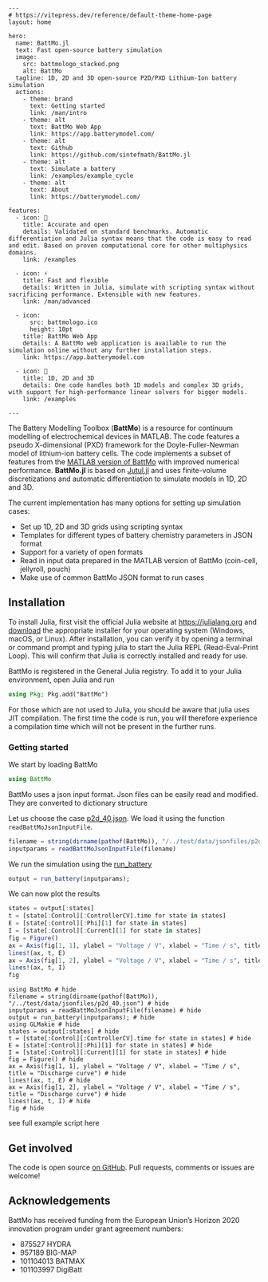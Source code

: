````@raw html
---
# https://vitepress.dev/reference/default-theme-home-page
layout: home

hero:
  name: BattMo.jl
  text: Fast open-source battery simulation
  image:
    src: battmologo_stacked.png
    alt: BattMo
  tagline: 1D, 2D and 3D open-source P2D/PXD Lithium-Ion battery simulation
  actions:
    - theme: brand
      text: Getting started
      link: /man/intro
    - theme: alt
      text: BattMo Web App
      link: https://app.batterymodel.com/
    - theme: alt
      text: Github
      link: https://github.com/sintefmath/BattMo.jl
    - theme: alt
      text: Simulate a battery
      link: /examples/example_cycle
    - theme: alt
      text: About
      link: https://batterymodel.com/

features:
  - icon: 🔋
    title: Accurate and open
    details: Validated on standard benchmarks. Automatic differentiation and Julia syntax means that the code is easy to read and edit. Based on proven computational core for other multiphysics domains.
    link: /examples

  - icon: ⚡
    title: Fast and flexible
    details: Written in Julia, simulate with scripting syntax without sacrificing performance. Extensible with new features.
    link: /man/advanced

  - icon:
      src: battmologo.ico
      height: 10pt
    title: BattMo Web App
    details: A BattMo web application is available to run the simulation online without any further installation steps.
    link: https://app.batterymodel.com
    
  - icon: 🧱
    title: 1D, 2D and 3D
    details: One code handles both 1D models and complex 3D grids, with support for high-performance linear solvers for bigger models.
    link: /examples

---
````

The Battery Modelling Toolbox (**BattMo**) is a resource for continuum modelling of electrochemical devices in MATLAB. The code features a pseudo X-dimensional (PXD) framework for the Doyle-Fuller-Newman model of lithium-ion battery cells. The code implements a subset of features from the [MATLAB version of BattMo](https://github.com/BattMoTeam/BattMo) with improved numerical performance. **BattMo.jl** is based on [Jutul.jl](https://github.com/sintefmath/Jutul.jl) and uses finite-volume discretizations and automatic differentiation to simulate models in 1D, 2D and 3D.

The current implementation has many options for setting up simulation cases:

- Set up 1D, 2D and 3D grids using scripting syntax
- Templates for different types of battery chemistry parameters in JSON format
- Support for a variety of open formats
- Read in input data prepared in the MATLAB version of BattMo (coin-cell, jellyroll, pouch)
- Make use of common BattMo JSON format to run cases


## Installation

To install Julia, first visit the official Julia website at <https://julialang.org> and
[download](https://julialang.org/downloads/ ) the appropriate installer for your operating system (Windows, macOS, or
Linux).  After installation, you can verify it by opening a terminal or command prompt and typing julia to start the
Julia REPL (Read-Eval-Print Loop). This will confirm that Julia is correctly installed and ready for use.

BattMo is registered in the General Julia registry. To add it to your Julia environment, open Julia and run

```julia
using Pkg; Pkg.add("BattMo")
```

For those which are not used to Julia, you should be aware that julia uses JIT compilation. The first time the code is
run, you will therefore experience a compilation time which will not be present in the further runs.

### Getting started

We start by loading BattMo

```julia
using BattMo
```

BattMo uses a json input format. Json files can be easily read and modified. They are converted to dictionary structure

Let us choose the case
[p2d_40.json](https://github.com/BattMoTeam/BattMo.jl/blob/main/test/data/jsonfiles/p2d_40.json). We load it using the
function `readBattMoJsonInputFile`.

```julia
filename = string(dirname(pathof(BattMo)), "/../test/data/jsonfiles/p2d_40.json")
inputparams = readBattMoJsonInputFile(filename)
```

We run the simulation using the [run_battery](@ref) 

```julia
output = run_battery(inputparams);
``` 

We can now plot the results

```julia
states = output[:states]
t = [state[:Control][:ControllerCV].time for state in states]
E = [state[:Control][:Phi][1] for state in states]
I = [state[:Control][:Current][1] for state in states]
fig = Figure()
ax = Axis(fig[1, 1], ylabel = "Voltage / V", xlabel = "Time / s", title = "Discharge curve")
lines!(ax, t, E)
ax = Axis(fig[1, 2], ylabel = "Voltage / V", xlabel = "Time / s", title = "Discharge curve")
lines!(ax, t, I)
fig
```

```@example
using BattMo # hide
filename = string(dirname(pathof(BattMo)), "/../test/data/jsonfiles/p2d_40.json") # hide
inputparams = readBattMoJsonInputFile(filename) # hide
output = run_battery(inputparams); # hide
using GLMakie # hide
states = output[:states] # hide
t = [state[:Control][:ControllerCV].time for state in states] # hide
E = [state[:Control][:Phi][1] for state in states] # hide
I = [state[:Control][:Current][1] for state in states] # hide
fig = Figure() # hide
ax = Axis(fig[1, 1], ylabel = "Voltage / V", xlabel = "Time / s", title = "Discharge curve") # hide
lines!(ax, t, E) # hide
ax = Axis(fig[1, 2], ylabel = "Voltage / V", xlabel = "Time / s", title = "Discharge curve") # hide
lines!(ax, t, I) # hide
fig # hide
```
see full example script here

## Get involved

The code is open source [on GitHub](https://github.com/BattmoTeam/BattMo.jl). Pull requests, comments or issues are welcome!

## Acknowledgements

BattMo has received funding from the European Union’s Horizon 2020 innovation program under grant agreement numbers:

- 875527 HYDRA
- 957189 BIG-MAP
- 101104013 BATMAX
- 101103997 DigiBatt
